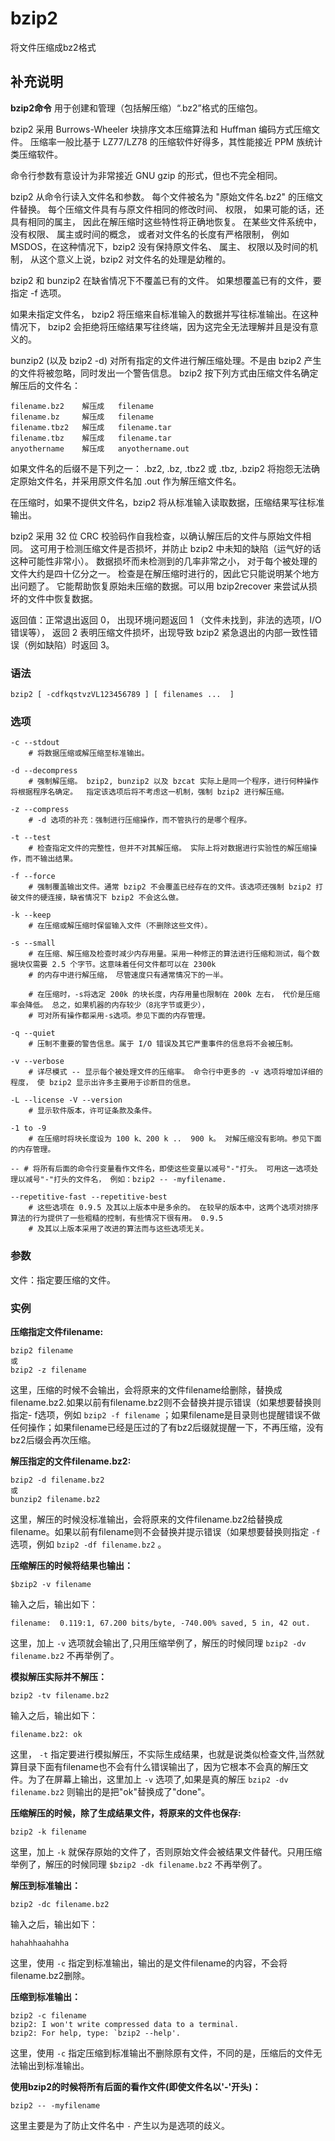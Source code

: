 #  bzip2

将文件压缩成bz2格式

##  补充说明

**bzip2命令** 用于创建和管理（包括解压缩）“.bz2”格式的压缩包。

bzip2 采用 Burrows-Wheeler 块排序文本压缩算法和 Huffman 编码方式压缩文件。 压缩率一般比基于 LZ77/LZ78
的压缩软件好得多，其性能接近 PPM 族统计类压缩软件。

命令行参数有意设计为非常接近 GNU gzip 的形式，但也不完全相同。

bzip2 从命令行读入文件名和参数。 每个文件被名为 "原始文件名.bz2" 的压缩文件替换。 每个压缩文件具有与原文件相同的修改时间、 权限，
如果可能的话，还具有相同的属主， 因此在解压缩时这些特性将正确地恢复。 在某些文件系统中， 没有权限、 属主或时间的概念， 或者对文件名的长度有严格限制，
例如 MSDOS，在这种情况下，bzip2 没有保持原文件名、 属主、 权限以及时间的机制， 从这个意义上说，bzip2 对文件名的处理是幼稚的。

bzip2 和 bunzip2 在缺省情况下不覆盖已有的文件。 如果想覆盖已有的文件，要指定 -f 选项。

如果未指定文件名， bzip2 将压缩来自标准输入的数据并写往标准输出。在这种情况下， bzip2
会拒绝将压缩结果写往终端，因为这完全无法理解并且是没有意义的。

bunzip2 (以及 bzip2 -d) 对所有指定的文件进行解压缩处理。不是由 bzip2 产生的文件将被忽略，同时发出一个警告信息。 bzip2
按下列方式由压缩文件名确定解压后的文件名：

    
    
    filename.bz2    解压成   filename
    filename.bz     解压成   filename
    filename.tbz2   解压成   filename.tar
    filename.tbz    解压成   filename.tar
    anyothername    解压成   anyothername.out
    

如果文件名的后缀不是下列之一： .bz2, .bz, .tbz2 或 .tbz, .bzip2 将抱怨无法确定原始文件名，并采用原文件名加 .out
作为解压缩文件名。

在压缩时，如果不提供文件名，bzip2 将从标准输入读取数据，压缩结果写往标准输出。

bzip2 采用 32 位 CRC 校验码作自我检查，以确认解压后的文件与原始文件相同。 这可用于检测压缩文件是否损坏，并防止 bzip2
中未知的缺陷（运气好的话这种可能性非常小）。 数据损坏而未检测到的几率非常之小， 对于每个被处理的文件大约是四十亿分之一。
检查是在解压缩时进行的，因此它只能说明某个地方出问题了。 它能帮助恢复原始未压缩的数据。可以用 bzip2recover 来尝试从损坏的文件中恢复数据。

返回值：正常退出返回 0， 出现环境问题返回 1 （文件未找到，非法的选项，I/O错误等）， 返回 2 表明压缩文件损坏，出现导致 bzip2
紧急退出的内部一致性错误（例如缺陷）时返回 3。

###  语法

    
    
    bzip2 [ -cdfkqstvzVL123456789 ] [ filenames ...  ]
    

###  选项

    
    
    -c --stdout
        # 将数据压缩或解压缩至标准输出。
    
    -d --decompress
        # 强制解压缩。 bzip2, bunzip2 以及 bzcat 实际上是同一个程序，进行何种操作将根据程序名确定。  指定该选项后将不考虑这一机制，强制 bzip2 进行解压缩。
    
    -z --compress
        # -d 选项的补充：强制进行压缩操作，而不管执行的是哪个程序。
    
    -t --test
        # 检查指定文件的完整性，但并不对其解压缩。 实际上将对数据进行实验性的解压缩操作，而不输出结果。
    
    -f --force
        # 强制覆盖输出文件。通常 bzip2 不会覆盖已经存在的文件。该选项还强制 bzip2 打破文件的硬连接，缺省情况下 bzip2 不会这么做。
    
    -k --keep
        # 在压缩或解压缩时保留输入文件（不删除这些文件）。
    
    -s --small
        # 在压缩、解压缩及检查时减少内存用量。采用一种修正的算法进行压缩和测试，每个数据块仅需要 2.5 个字节。这意味着任何文件都可以在 2300k
        # 的内存中进行解压缩， 尽管速度只有通常情况下的一半。
    
        # 在压缩时，-s将选定 200k 的块长度，内存用量也限制在 200k 左右， 代价是压缩率会降低。 总之，如果机器的内存较少（8兆字节或更少），
        # 可对所有操作都采用-s选项。参见下面的内存管理。
    
    -q --quiet
        # 压制不重要的警告信息。属于 I/O 错误及其它严重事件的信息将不会被压制。
    
    -v --verbose
        # 详尽模式 -- 显示每个被处理文件的压缩率。 命令行中更多的 -v 选项将增加详细的程度， 使 bzip2 显示出许多主要用于诊断目的信息。
    
    -L --license -V --version
        # 显示软件版本，许可证条款及条件。
    
    -1 to -9
        # 在压缩时将块长度设为 100 k、200 k ..  900 k。 对解压缩没有影响。参见下面的内存管理。
    
    -- # 将所有后面的命令行变量看作文件名，即使这些变量以减号"-"打头。 可用这一选项处理以减号"-"打头的文件名， 例如：bzip2 -- -myfilename.
    
    --repetitive-fast --repetitive-best
        # 这些选项在 0.9.5 及其以上版本中是多余的。 在较早的版本中，这两个选项对排序算法的行为提供了一些粗糙的控制，有些情况下很有用。 0.9.5
        # 及其以上版本采用了改进的算法而与这些选项无关。
    

###  参数

文件：指定要压缩的文件。

###  实例

**压缩指定文件filename:**

    
    
    bzip2 filename
    或
    bzip2 -z filename
    

这里，压缩的时候不会输出，会将原来的文件filename给删除，替换成filename.bz2.如果以前有filename.bz2则不会替换并提示错误（如果想要替换则指定-
f选项，例如 ` bzip2 -f filename `
；如果filename是目录则也提醒错误不做任何操作；如果filename已经是压过的了有bz2后缀就提醒一下，不再压缩，没有bz2后缀会再次压缩。

**解压指定的文件filename.bz2:**

    
    
    bzip2 -d filename.bz2
    或
    bunzip2 filename.bz2
    

这里，解压的时候没标准输出，会将原来的文件filename.bz2给替换成filename。如果以前有filename则不会替换并提示错误（如果想要替换则指定
` -f ` 选项，例如 ` bzip2 -df filename.bz2 ` 。

**压缩解压的时候将结果也输出：**

    
    
    $bzip2 -v filename
    

输入之后，输出如下：

    
    
    filename:  0.119:1, 67.200 bits/byte, -740.00% saved, 5 in, 42 out.
    

这里，加上 ` -v ` 选项就会输出了,只用压缩举例了，解压的时候同理 ` bzip2 -dv filename.bz2 ` 不再举例了。

**模拟解压实际并不解压：**

    
    
    bzip2 -tv filename.bz2
    

输入之后，输出如下：

    
    
    filename.bz2: ok
    

这里， ` -t `
指定要进行模拟解压，不实际生成结果，也就是说类似检查文件,当然就算目录下面有filename也不会有什么错误输出了，因为它根本不会真的解压文件。为了在屏幕上输出，这里加上
` -v ` 选项了,如果是真的解压 ` bzip2 -dv filename.bz2 ` 则输出的是把"ok"替换成了"done"。

**压缩解压的时候，除了生成结果文件，将原来的文件也保存:**

    
    
    bzip2 -k filename
    

这里，加上 ` -k ` 就保存原始的文件了，否则原始文件会被结果文件替代。只用压缩举例了，解压的时候同理 ` $bzip2 -dk
filename.bz2 ` 不再举例了。

**解压到标准输出：**

    
    
    bzip2 -dc filename.bz2
    

输入之后，输出如下：

    
    
    hahahhaahahha
    

这里，使用 ` -c ` 指定到标准输出，输出的是文件filename的内容，不会将filename.bz2删除。

**压缩到标准输出：**

    
    
    bzip2 -c filename
    bzip2: I won't write compressed data to a terminal.
    bzip2: For help, type: `bzip2 --help'.
    

这里，使用 ` -c ` 指定压缩到标准输出不删除原有文件，不同的是，压缩后的文件无法输出到标准输出。

**使用bzip2的时候将所有后面的看作文件(即使文件名以'-'开头)：**

    
    
    bzip2 -- -myfilename
    

这里主要是为了防止文件名中 ` - ` 产生以为是选项的歧义。

